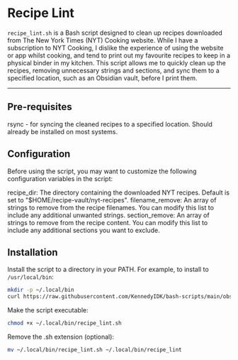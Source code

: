 # Recipe Lint

`recipe_lint.sh` is a Bash script designed to clean up recipes downloaded from The New York Times (NYT) Cooking website. While I have a subscription to NYT Cooking, I dislike the experience of using the website or app whilst cooking, and tend to print out my favourite recipes to keep in a physical binder in my kitchen. This script allows me to quickly clean up the recipes, removing unnecessary strings and sections, and sync them to a specified location, such as an Obsidian vault, before I print them.

---

## Pre-requisites

rsync - for syncing the cleaned recipes to a specified location. Should already be installed on most systems.

## Configuration

Before using the script, you may want to customize the following configuration variables in the script:

recipe_dir: The directory containing the downloaded NYT recipes. Default is set to "$HOME/recipe-vault/nyt-recipes".
filename_remove: An array of strings to remove from the recipe filenames. You can modify this list to include any additional unwanted strings.
section_remove: An array of strings to remove from the recipe content. You can modify this list to include any additional sections you want to exclude.

## Installation

Install the script to a directory in your PATH. For example, to install to `/usr/local/bin`:
```sh
mkdir -p ~/.local/bin
curl https://raw.githubusercontent.com/KennedyIDK/bash-scripts/main/obsidian-scripts/recipe_lint/recipe_lint.sh -o ~/.local/bin/recipe_lint.sh
```

Make the script executable:
```sh
chmod +x ~/.local/bin/recipe_lint.sh
```

Remove the .sh extension (optional):
```sh
mv ~/.local/bin/recipe_lint.sh ~/.local/bin/recipe_lint
```
